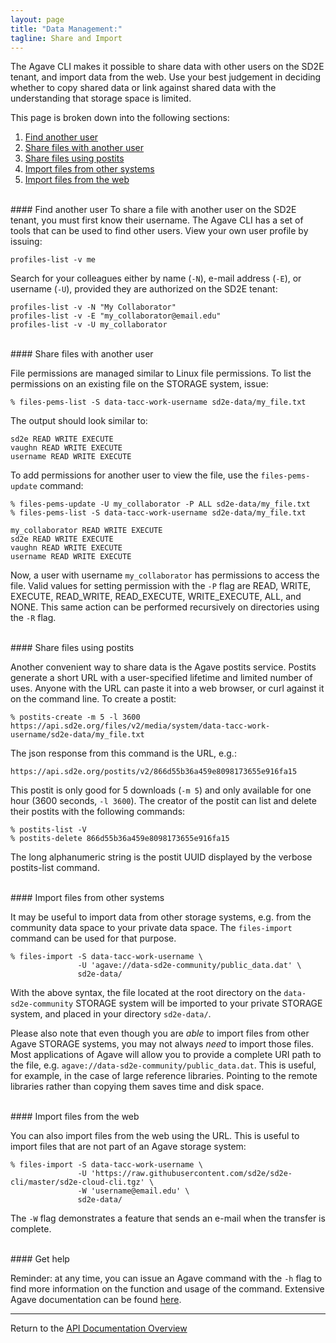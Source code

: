 ```yaml
---
layout: page
title: "Data Management:"
tagline: Share and Import
---
```


The Agave CLI makes it possible to share data with other users on the SD2E
tenant, and import data from the web. Use your best judgement in deciding
whether to copy shared data or link against shared data with the understanding
that storage space is limited.

This page is broken down into the following sections:

1. [Find another user](#find-another-user)
1. [Share files with another user](#share-files-with-another-user)
2. [Share files using postits](#share-files-using-postits)
3. [Import files from other systems](#import-files-from-other-systems)
4. [Import files from the web](#import-files-from-the-web)


<br>
#### Find another user
To share a file with another user on the SD2E tenant, you must first know their
username. The Agave CLI has a set of tools that can be used to find other users.
View your own user profile by issuing:

```
profiles-list -v me
```

Search for your colleagues either by name (`-N`), e-mail address (`-E`), or 
username (`-U`), provided they are authorized on the SD2E tenant:

```
profiles-list -v -N "My Collaborator"
profiles-list -v -E "my_collaborator@email.edu"
profiles-list -v -U my_collaborator
```

<br>
#### Share files with another user

File permissions are managed similar to Linux file permissions. To list the
permissions on an existing file on the STORAGE system, issue:
```
% files-pems-list -S data-tacc-work-username sd2e-data/my_file.txt
```

The output should look similar to:
```
sd2e READ WRITE EXECUTE
vaughn READ WRITE EXECUTE
username READ WRITE EXECUTE
```

To add permissions for another user to view the file, use the `files-pems-update`
command:
```
% files-pems-update -U my_collaborator -P ALL sd2e-data/my_file.txt
% files-pems-list -S data-tacc-work-username sd2e-data/my_file.txt

my_collaborator READ WRITE EXECUTE
sd2e READ WRITE EXECUTE
vaughn READ WRITE EXECUTE
username READ WRITE EXECUTE
```

Now, a user with username `my_collaborator` has permissions to access the file.
Valid values for setting permission with the `-P` flag are READ, WRITE, EXECUTE,
READ_WRITE, READ_EXECUTE, WRITE_EXECUTE, ALL, and NONE. This same action can be
performed recursively on directories using the `-R` flag.

<br>
#### Share files using postits

Another convenient way to share data is the Agave postits service. Postits
generate a short URL with a user-specified lifetime and limited number of uses.
Anyone with the URL can paste it into a web browser, or curl against it on the
command line. To create a postit: 
```
% postits-create -m 5 -l 3600 https://api.sd2e.org/files/v2/media/system/data-tacc-work-username/sd2e-data/my_file.txt
```

The json response from this command is the URL, e.g.:

``` 
https://api.sd2e.org/postits/v2/866d55b36a459e8098173655e916fa15
```

This postit is only good for 5 downloads (`-m 5`) and only available for one hour (3600 seconds, `-l 3600`). The creator of the postit can list and delete their postits with the following commands:

```
% postits-list -V
% postits-delete 866d55b36a459e8098173655e916fa15
```

The long alphanumeric string is the postit UUID displayed by the verbose postits-list command.

<br>
#### Import files from other systems

It may be useful to import data from other storage systems, e.g. from the community
data space to your private data space. The `files-import` command can be used
for that purpose.

```
% files-import -S data-tacc-work-username \
               -U 'agave://data-sd2e-community/public_data.dat' \
               sd2e-data/
```

With the above syntax, the file located at the root directory on the
`data-sd2e-community` STORAGE system will be imported to your private STORAGE
system, and placed in your directory `sd2e-data/`.

Please also note that even though you are *able* to import files from other
Agave STORAGE systems, you may not always *need* to import those files. Most
applications of Agave will allow you to provide a complete URI path to the file,
e.g. `agave://data-sd2e-community/public_data.dat`. This is useful, for example,
in the case of large reference libraries. Pointing to the remote libraries
rather than copying them saves time and disk space.

<br>
#### Import files from the web

You can also import files from the web using the URL. This is useful
to import files that are not part of an Agave storage system:

```
% files-import -S data-tacc-work-username \
               -U 'https://raw.githubusercontent.com/sd2e/sd2e-cli/master/sd2e-cloud-cli.tgz' \
               -W 'username@email.edu' \
               sd2e-data/
```

The `-W` flag demonstrates a feature that sends an e-mail when the transfer is
complete.

<br>
#### Get help

Reminder: at any time, you can issue an Agave command with the `-h` flag to
find more information on the function and usage of the command. Extensive Agave
documentation can be found [here](http://developer.agaveapi.co/).


---
Return to the [API Documentation Overview](../index.md)
